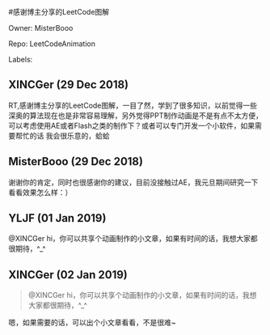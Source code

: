 #感谢博主分享的LeetCode图解

Owner: MisterBooo

Repo: LeetCodeAnimation

Labels: 

## XINCGer (29 Dec 2018)

RT,感谢博主分享的LeetCode图解，一目了然，学到了很多知识，以前觉得一些深奥的算法现在也是非常容易理解，另外觉得PPT制作动画是不是有点不太方便，可以考虑使用AE或者Flash之类的制作下？或者可以专门开发一个小软件，如果需要帮忙的话 我会很乐意的，蛤蛤

## MisterBooo (29 Dec 2018)

谢谢你的肯定，同时也很感谢你的建议，目前没接触过AE，我元旦期间研究一下看看效果怎么样：）

## YLJF (01 Jan 2019)

@XINCGer hi，你可以共享个动画制作的小文章，如果有时间的话，我想大家都很期待，^_^

## XINCGer (02 Jan 2019)





> @XINCGer hi，你可以共享个动画制作的小文章，如果有时间的话，我想大家都很期待，^_^

嗯，如果需要的话，可以出个小文章看看，不是很难~


